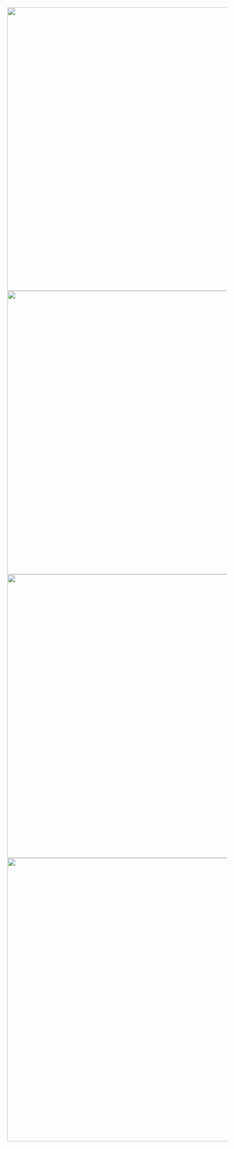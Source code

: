 <img src="https://user-images.githubusercontent.com/121219334/235588545-85b746d5-59ac-46e3-9c08-3c9fed33ba7b.jpg" height="650px" >
<img src="https://user-images.githubusercontent.com/121219334/235588560-880835ee-de90-403d-916d-f7d66a1da398.jpg" height="650px" >
<img src="https://user-images.githubusercontent.com/121219334/235588573-346da456-7dab-495d-9fd7-bad9bbe30c1b.jpg" height="650px" >
<img src="" height="650px" >
